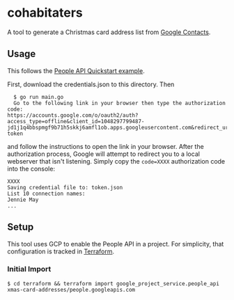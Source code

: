 # cohabitaters

A tool to generate a Christmas card address list from [Google Contacts](https://contacts.google.com/).

## Usage

This follows the [People API Quickstart example](https://developers.google.com/people/quickstart/go).

First, download the credentials.json to this directory. Then

```
  $ go run main.go
  Go to the following link in your browser then type the authorization code:
https://accounts.google.com/o/oauth2/auth?access_type=offline&client_id=1048297799487-jd1j1q4bbspmgf9b71h5skkj6amfl1ob.apps.googleusercontent.com&redirect_uri=http%3A%2F%2Flocalhost&response_type=code&scope=https%3A%2F%2Fwww.googleapis.com%2Fauth%2Fcontacts.readonly&state=state-token
```
and follow the instructions to open the link in your browser. After the authorization process, Google will attempt to redirect you to a local webserver that isn't listening. Simply copy the `code=XXXX` authorization code into the console:

```
XXXX
Saving credential file to: token.json
List 10 connection names:
Jennie May
...
```

## Setup

This tool uses GCP to enable the People API in a project. For simplicity, that configuration is tracked in [Terraform](https://terraform.io).

### Initial Import

```
$ cd terraform && terraform import google_project_service.people_api xmas-card-addresses/people.googleapis.com
```

